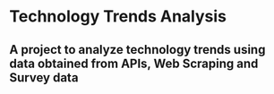 # Technology Trends Analysis
## A project to analyze technology trends using data obtained from APIs, Web Scraping and Survey data

